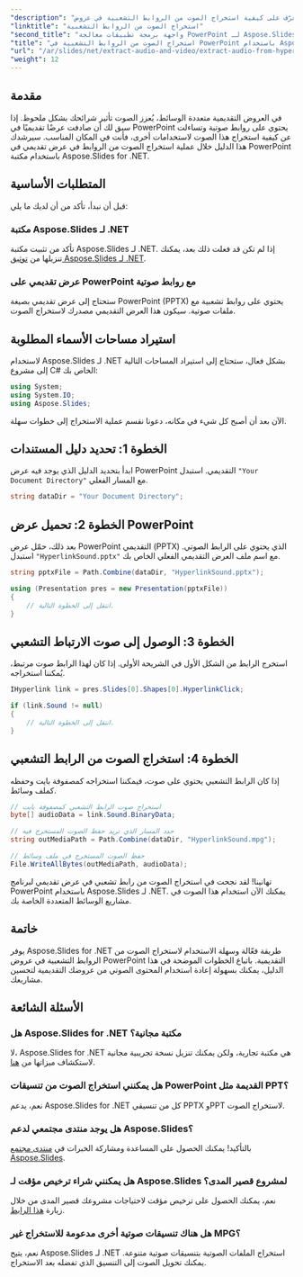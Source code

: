 ```yaml
---
"description": "تعرّف على كيفية استخراج الصوت من الروابط التشعبية في عروض PowerPoint التقديمية باستخدام Aspose.Slides لـ .NET. يقدم هذا الدليل خطوة بخطوة تعليمات واضحة."
"linktitle": "استخراج الصوت من الروابط التشعبية"
"second_title": "واجهة برمجة تطبيقات معالجة PowerPoint لـ Aspose.Slides .NET"
"title": "استخراج الصوت من الروابط التشعبية في PowerPoint باستخدام Aspose.Slides"
"url": "/ar/slides/net/extract-audio-and-video/extract-audio-from-hyperlinks/"
"weight": 12
---
```


## مقدمة

في العروض التقديمية متعددة الوسائط، يُعزز الصوت تأثير شرائحك بشكل ملحوظ. إذا سبق لك أن صادفت عرضًا تقديميًا في PowerPoint يحتوي على روابط صوتية وتساءلت عن كيفية استخراج هذا الصوت لاستخدامات أخرى، فأنت في المكان المناسب. سيرشدك هذا الدليل خلال عملية استخراج الصوت من الروابط في عرض تقديمي في PowerPoint باستخدام مكتبة Aspose.Slides for .NET.

## المتطلبات الأساسية

قبل أن نبدأ، تأكد من أن لديك ما يلي:

### مكتبة Aspose.Slides لـ .NET

تأكد من تثبيت مكتبة Aspose.Slides لـ .NET. إذا لم تكن قد فعلت ذلك بعد، يمكنك تنزيلها من [توثيق Aspose.Slides لـ .NET](https://reference.aspose.com/slides/net/).

### عرض تقديمي على PowerPoint مع روابط صوتية

ستحتاج إلى عرض تقديمي بصيغة PowerPoint (PPTX) يحتوي على روابط تشعبية مع ملفات صوتية. سيكون هذا العرض التقديمي مصدرك لاستخراج الصوت.

## استيراد مساحات الأسماء المطلوبة

لاستخدام Aspose.Slides لـ .NET بشكل فعال، ستحتاج إلى استيراد المساحات التالية إلى مشروع C# الخاص بك:

```csharp
using System;
using System.IO;
using Aspose.Slides;
```

الآن بعد أن أصبح كل شيء في مكانه، دعونا نقسم عملية الاستخراج إلى خطوات سهلة.

## الخطوة 1: تحديد دليل المستندات

ابدأ بتحديد الدليل الذي يوجد فيه عرض PowerPoint التقديمي. استبدل `"Your Document Directory"` مع المسار الفعلي.

```csharp
string dataDir = "Your Document Directory";
```

## الخطوة 2: تحميل عرض PowerPoint

بعد ذلك، حمّل عرض PowerPoint التقديمي (PPTX) الذي يحتوي على الرابط الصوتي. استبدل `"HyperlinkSound.pptx"` مع اسم ملف العرض التقديمي الفعلي الخاص بك.

```csharp
string pptxFile = Path.Combine(dataDir, "HyperlinkSound.pptx");

using (Presentation pres = new Presentation(pptxFile))
{
    // انتقل إلى الخطوة التالية.
}
```

## الخطوة 3: الوصول إلى صوت الارتباط التشعبي

استخرج الرابط من الشكل الأول في الشريحة الأولى. إذا كان لهذا الرابط صوت مرتبط، يُمكننا استخراجه.

```csharp
IHyperlink link = pres.Slides[0].Shapes[0].HyperlinkClick;

if (link.Sound != null)
{
    // انتقل إلى الخطوة التالية.
}
```

## الخطوة 4: استخراج الصوت من الرابط التشعبي

إذا كان الرابط التشعبي يحتوي على صوت، فيمكننا استخراجه كمصفوفة بايت وحفظه كملف وسائط.

```csharp
// استخراج صوت الرابط التشعبي كمصفوفة بايت
byte[] audioData = link.Sound.BinaryData;

// حدد المسار الذي تريد حفظ الصوت المستخرج فيه
string outMediaPath = Path.Combine(dataDir, "HyperlinkSound.mpg");

// حفظ الصوت المستخرج في ملف وسائط
File.WriteAllBytes(outMediaPath, audioData);
```

تهانينا! لقد نجحت في استخراج الصوت من رابط تشعبي في عرض تقديمي لبرنامج PowerPoint باستخدام Aspose.Slides لـ .NET. يمكنك الآن استخدام هذا الصوت في مشاريع الوسائط المتعددة الخاصة بك.

## خاتمة

يوفر Aspose.Slides for .NET طريقة فعّالة وسهلة الاستخدام لاستخراج الصوت من الروابط التشعبية في عروض PowerPoint التقديمية. باتباع الخطوات الموضحة في هذا الدليل، يمكنك بسهولة إعادة استخدام المحتوى الصوتي من عروضك التقديمية لتحسين مشاريعك.

## الأسئلة الشائعة

### هل Aspose.Slides for .NET مكتبة مجانية؟
لا، Aspose.Slides for .NET هي مكتبة تجارية، ولكن يمكنك تنزيل نسخة تجريبية مجانية لاستكشاف ميزاتها من [هنا](https://releases.aspose.com/).

### هل يمكنني استخراج الصوت من تنسيقات PowerPoint القديمة مثل PPT؟
نعم، يدعم Aspose.Slides for .NET كل من تنسيقي PPTX وPPT لاستخراج الصوت.

### هل يوجد منتدى مجتمعي لدعم Aspose.Slides؟
بالتأكيد! يمكنك الحصول على المساعدة ومشاركة الخبرات في [منتدى مجتمع Aspose.Slides](https://forum.aspose.com/).

### هل يمكنني شراء ترخيص مؤقت لـ Aspose.Slides لمشروع قصير المدى؟
نعم، يمكنك الحصول على ترخيص مؤقت لاحتياجات مشروعك قصير المدى من خلال زيارة [هذا الرابط](https://purchase.aspose.com/temporary-license/).

### هل هناك تنسيقات صوتية أخرى مدعومة للاستخراج غير MPG؟
نعم، يتيح Aspose.Slides لـ .NET استخراج الملفات الصوتية بتنسيقات صوتية متنوعة. يمكنك تحويل الصوت إلى التنسيق الذي تفضله بعد الاستخراج.